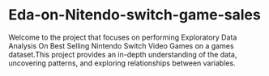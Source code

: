 # Eda-on-Nitendo-switch-game-sales
Welcome to the project that focuses on performing Exploratory Data Analysis On Best Selling Nintendo Switch Video Games on a games dataset.This project provides an in-depth understanding of the data, uncovering patterns, and exploring relationships between variables.
